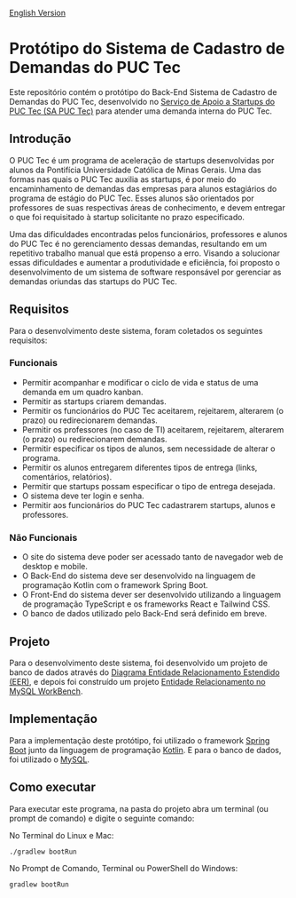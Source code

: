 [English Version](README.EN.md)

# Protótipo do Sistema de Cadastro de Demandas do PUC Tec

Este repositório contém o protótipo do Back-End Sistema de Cadastro de Demandas do PUC Tec, desenvolvido no [Serviço de Apoio a Startups do PUC Tec (SA PUC Tec)](https://www.pucminas.br/puctec/Paginas/default.aspx) para atender uma demanda interna do PUC Tec.

## Introdução

O PUC Tec é um programa de aceleração de startups desenvolvidas por alunos da Pontifícia Universidade Católica de Minas Gerais. Uma das formas nas quais o PUC Tec auxilia as startups, é por meio do encaminhamento de demandas das empresas para alunos estagiários do programa de estágio do PUC Tec. Esses alunos são orientados por professores de suas respectivas áreas de conhecimento, e devem entregar o que foi requisitado à startup solicitante no prazo especificado.

Uma das dificuldades encontradas pelos funcionários, professores e alunos do PUC Tec é no gerenciamento dessas demandas, resultando em um repetitivo trabalho manual que está propenso a erro. Visando a solucionar essas dificuldades e aumentar a produtividade e eficiência, foi proposto o desenvolvimento de um sistema de software responsável por gerenciar as demandas oriundas das startups do PUC Tec.

## Requisitos

Para o desenvolvimento deste sistema, foram coletados os seguintes requisitos:

### Funcionais

- Permitir acompanhar e modificar o ciclo de vida e status de uma demanda em um quadro
  kanban.
- Permitir as startups criarem demandas.
- Permitir os funcionários do PUC Tec aceitarem, rejeitarem, alterarem (o prazo) ou
  redirecionarem demandas.
- Permitir os professores (no caso de TI) aceitarem, rejeitarem, alterarem (o prazo) ou
  redirecionarem demandas.
- Permitir especificar os tipos de alunos, sem necessidade de alterar o programa.
- Permitir os alunos entregarem diferentes tipos de entrega (links, comentários, relatórios).
- Permitir que startups possam especificar o tipo de entrega desejada.
- O sistema deve ter login e senha.
- Permitir aos funcionários do PUC Tec cadastrarem startups, alunos e professores.

### Não Funcionais

- O site do sistema deve poder ser acessado tanto de navegador web de desktop e mobile.
- O Back-End do sistema deve ser desenvolvido na linguagem de programação Kotlin com o
  framework Spring Boot.
- O Front-End do sistema dever ser desenvolvido utilizando a linguagem de programação TypeScript e os frameworks React e Tailwind CSS.
- O banco de dados utilizado pelo Back-End será definido em breve.

## Projeto

Para o desenvolvimento deste sistema, foi desenvolvido um projeto de banco de dados através do [Diagrama Entidade Relacionamento Estendido (EER)](./docs/Diagrama_Entidade_Relacionamento_Estendido.png), e depois foi construído um projeto [Entidade Relacionamento no MySQL WorkBench](./docs/MySQL_Model.mwb).

## Implementação

Para a implementação deste protótipo, foi utilizado o framework [Spring Boot](https://spring.io/) junto da linguagem de programação [Kotlin](https://kotlinlang.org/). E para o banco de dados, foi utilizado o [MySQL](https://www.mysql.com/).

## Como executar

Para executar este programa, na pasta do projeto abra um terminal (ou prompt de comando) e digite o seguinte comando:

No Terminal do Linux e Mac:

```
./gradlew bootRun
```

No Prompt de Comando, Terminal ou PowerShell do Windows:

```
gradlew bootRun
```